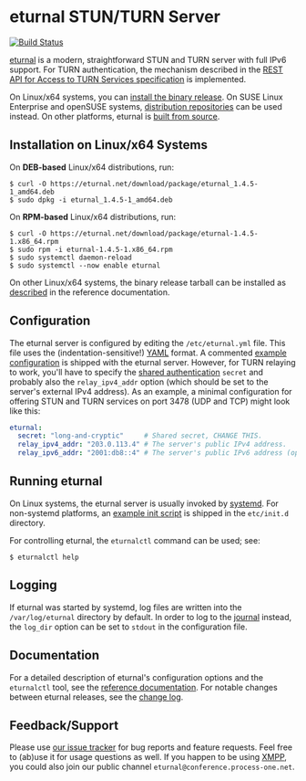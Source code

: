 # eturnal STUN/TURN Server

[![Build Status](https://travis-ci.com/weiss/eturnal.svg?branch=master)][1]

[eturnal][2] is a modern, straightforward STUN and TURN server with full IPv6
support. For TURN authentication, the mechanism described in the [REST API for
Access to TURN Services specification][3] is implemented.

On Linux/x64 systems, you can [install the binary
release](#installation-on-linuxx64-systems). On SUSE Linux Enterprise and
openSUSE systems, [distribution repositories][4] can be used instead. On other
platforms, eturnal is [built from source][5].

## Installation on Linux/x64 Systems

On **DEB-based** Linux/x64 distributions, run:

    $ curl -O https://eturnal.net/download/package/eturnal_1.4.5-1_amd64.deb
    $ sudo dpkg -i eturnal_1.4.5-1_amd64.deb

On **RPM-based** Linux/x64 distributions, run:

    $ curl -O https://eturnal.net/download/package/eturnal-1.4.5-1.x86_64.rpm
    $ sudo rpm -i eturnal-1.4.5-1.x86_64.rpm
    $ sudo systemctl daemon-reload
    $ sudo systemctl --now enable eturnal

On other Linux/x64 systems, the binary release tarball can be installed as
[described][6] in the reference documentation.

## Configuration

The eturnal server is configured by editing the `/etc/eturnal.yml` file. This
file uses the (indentation-sensitive!) [YAML][7] format. A commented [example
configuration][8] is shipped with the eturnal server. However, for TURN relaying
to work, you'll have to specify the [shared authentication][3] `secret` and
probably also the `relay_ipv4_addr` option (which should be set to the server's
external IPv4 address). As an example, a minimal configuration for offering STUN
and TURN services on port 3478 (UDP and TCP) might look like this:

```yaml
eturnal:
  secret: "long-and-cryptic"     # Shared secret, CHANGE THIS.
  relay_ipv4_addr: "203.0.113.4" # The server's public IPv4 address.
  relay_ipv6_addr: "2001:db8::4" # The server's public IPv6 address (optional).
```

## Running eturnal

On Linux systems, the eturnal server is usually invoked by [systemd][9]. For
non-systemd platforms, an [example init script][10] is shipped in the
`etc/init.d` directory.

For controlling eturnal, the `eturnalctl` command can be used; see:

    $ eturnalctl help

## Logging

If eturnal was started by systemd, log files are written into the
`/var/log/eturnal` directory by default. In order to log to the [journal][11]
instead, the `log_dir` option can be set to `stdout` in the configuration file.

## Documentation

For a detailed description of eturnal's configuration options and the
`eturnalctl` tool, see the [reference documentation][12]. For notable changes
between eturnal releases, see the [change log][13].

## Feedback/Support

Please use [our issue tracker][14] for bug reports and feature requests. Feel
free to (ab)use it for usage questions as well. If you happen to be using
[XMPP][15], you could also join our public channel
`eturnal@conference.process-one.net`.

 [1]: https://app.travis-ci.com/github/weiss/eturnal
 [2]: https://eturnal.net/
 [3]: https://tools.ietf.org/html/draft-uberti-behave-turn-rest-00
 [4]: https://software.opensuse.org/download/?package=eturnal&project=devel:languages:erlang
 [5]: https://github.com/processone/eturnal/blob/1.4.5/INSTALL.md
 [6]: https://eturnal.net/documentation/#Installation
 [7]: https://en.wikipedia.org/wiki/YAML
 [8]: https://github.com/processone/eturnal/blob/1.4.5/config/eturnal.yml
 [9]: https://www.freedesktop.org/software/systemd/man/systemctl.html
[10]: https://github.com/processone/eturnal/blob/1.4.5/scripts/eturnal.init
[11]: https://www.freedesktop.org/software/systemd/man/systemd-journald.service.html
[12]: https://eturnal.net/documentation/
[13]: https://github.com/processone/eturnal/blob/1.4.5/CHANGELOG.md
[14]: https://github.com/processone/eturnal/issues
[15]: https://xmpp.org
